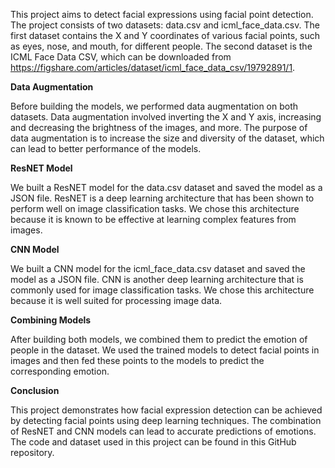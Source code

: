 This project aims to detect facial expressions using facial point detection. The project consists of two datasets: data.csv and icml_face_data.csv. The first dataset contains the X and Y coordinates of various facial points, such as eyes, nose, and mouth, for different people. The second dataset is the ICML Face Data CSV, which can be downloaded from https://figshare.com/articles/dataset/icml_face_data_csv/19792891/1.

**Data Augmentation**

Before building the models, we performed data augmentation on both datasets. Data augmentation involved inverting the X and Y axis, increasing and decreasing the brightness of the images, and more. The purpose of data augmentation is to increase the size and diversity of the dataset, which can lead to better performance of the models.

**ResNET Model**

We built a ResNET model for the data.csv dataset and saved the model as a JSON file. ResNET is a deep learning architecture that has been shown to perform well on image classification tasks. We chose this architecture because it is known to be effective at learning complex features from images.

**CNN Model**

We built a CNN model for the icml_face_data.csv dataset and saved the model as a JSON file. CNN is another deep learning architecture that is commonly used for image classification tasks. We chose this architecture because it is well suited for processing image data.

**Combining Models**

After building both models, we combined them to predict the emotion of people in the dataset. We used the trained models to detect facial points in images and then fed these points to the models to predict the corresponding emotion.

**Conclusion**

This project demonstrates how facial expression detection can be achieved by detecting facial points using deep learning techniques. The combination of ResNET and CNN models can lead to accurate predictions of emotions. The code and dataset used in this project can be found in this GitHub repository.
